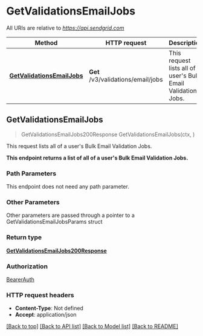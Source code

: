 # GetValidationsEmailJobs

All URIs are relative to *https://api.sendgrid.com*

Method | HTTP request | Description
------------- | ------------- | -------------
[**GetValidationsEmailJobs**](GetValidationsEmailJobs.md#GetValidationsEmailJobs) | **Get** /v3/validations/email/jobs | This request lists all of a user&#39;s Bulk Email Validation Jobs.



## GetValidationsEmailJobs

> GetValidationsEmailJobs200Response GetValidationsEmailJobs(ctx, )

This request lists all of a user's Bulk Email Validation Jobs.

**This endpoint returns a list of all of a user's Bulk Email Validation Jobs.**

### Path Parameters

This endpoint does not need any path parameter.

### Other Parameters

Other parameters are passed through a pointer to a GetValidationsEmailJobsParams struct


### Return type

[**GetValidationsEmailJobs200Response**](GetValidationsEmailJobs200Response.md)

### Authorization

[BearerAuth](../README.md#BearerAuth)

### HTTP request headers

- **Content-Type**: Not defined
- **Accept**: application/json

[[Back to top]](#) [[Back to API list]](../README.md#documentation-for-api-endpoints)
[[Back to Model list]](../README.md#documentation-for-models)
[[Back to README]](../README.md)


